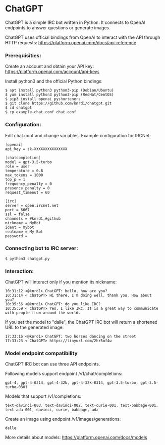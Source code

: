 # ChatGPT
ChatGPT is a simple IRC bot written in Python. It connects to OpenAI endpoints to answer questions or generate images.

ChatGPT uses official bindings from OpenAI to interact with the API through HTTP requests:
https://platform.openai.com/docs/api-reference

### Prerequisities:

Create an account and obtain your API key: https://platform.openai.com/account/api-keys

Install python3 and the official Python bindings:
```
$ apt install python3 python3-pip (Debian/Ubuntu)
$ yum install python3 python3-pip (RedHat/CentOS)
$ pip3 install openai pyshorteners
$ git clone https://github.com/knrd1/chatgpt.git
$ cd chatgpt
$ cp example-chat.conf chat.conf
```
### Configuration:

Edit chat.conf and change variables. Example configuration for IRCNet:
```
[openai]
api_key = sk-XXXXXXXXXXXXXXX

[chatcompletion]
model = gpt-3.5-turbo
role = user
temperature = 0.8
max_tokens = 1000
top_p = 1
frequency_penalty = 0
presence_penalty = 0
request_timeout = 60

[irc]
server = open.ircnet.net
port = 6667
ssl = false
channels = #knrd1,#github
nickname = MyBot
ident = mybot
realname = My Bot
password = 
```
### Connecting bot to IRC server:
```
$ python3 chatgpt.py
```
### Interaction:
ChatGPT will interact only if you mention its nickname:
```
10:31:12 <@knrd1> ChatGPT: hello, how are you?
10:31:14 < ChatGPT> Hi there, I'm doing well, thank you. How about you?
10:35:56 <@knrd1> ChatGPT: do you like IRC?
10:35:59 < ChatGPT> Yes, I like IRC. It is a great way to communicate with people from around the world.

```
If you set the model to "dalle", the ChatGPT IRC bot will return a shortened URL to the generated image:
```
17:33:16 <@knrd1> ChatGPT: two horses dancing on the street
17:33:23 < ChatGPT> https://tinyurl.com/2hr5uf4w
```
### Model endpoint compatibility

ChatGPT IRC bot can use three API endpoints.

Following models support endpoint /v1/chat/completions:
```
gpt-4, gpt-4-0314, gpt-4-32k, gpt-4-32k-0314, gpt-3.5-turbo, gpt-3.5-turbo-0301
```
Models that support /v1/completions:
```
text-davinci-003, text-davinci-002, text-curie-001, text-babbage-001, text-ada-001, davinci, curie, babbage, ada
```
Create an image using endpoint /v1/images/generations:
```
dalle
```
More details about models: https://platform.openai.com/docs/models
